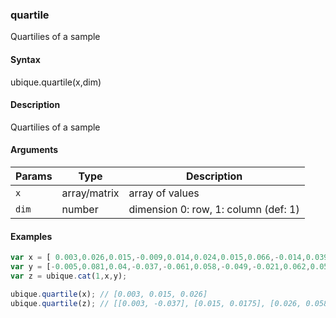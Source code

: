 ### quartile

Quartilies of a sample


#### Syntax

ubique.quartile(x,dim)


#### Description

Quartilies of a sample  



#### Arguments

|Params|Type|Description
|---------|----|-----------
|`x` | array/matrix | array of values
|`dim` | number | dimension 0: row, 1: column (def: 1)


#### Examples

```js
var x = [ 0.003,0.026,0.015,-0.009,0.014,0.024,0.015,0.066,-0.014,0.039];
var y = [-0.005,0.081,0.04,-0.037,-0.061,0.058,-0.049,-0.021,0.062,0.058];
var z = ubique.cat(1,x,y);

ubique.quartile(x); // [0.003, 0.015, 0.026]
ubique.quartile(z); // [[0.003, -0.037], [0.015, 0.0175], [0.026, 0.058]]
```

